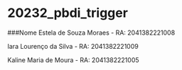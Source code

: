 # 20232_pbdi_trigger
###Nome 
Estela de Souza Moraes - RA: 2041382221008

Iara Lourenço da Silva - RA: 2041382221009

Kaline Maria de Moura - RA: 2041382221005
